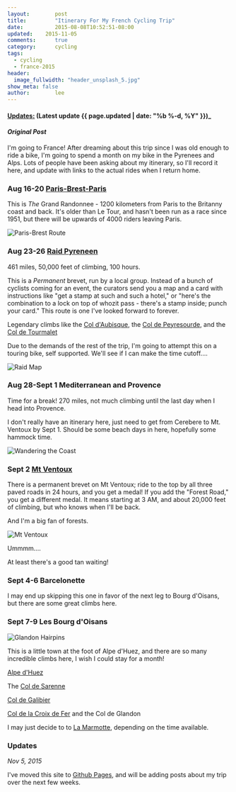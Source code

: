 ```yaml
---
layout:        post
title:         "Itinerary For My French Cycling Trip"
date:          2015-08-08T10:52:51-08:00
updated:    2015-11-05
comments:      true
category:      cycling
tags:
  - cycling
  - france-2015
header:
  image_fullwidth: "header_unsplash_5.jpg"
show_meta: false
author:        lee
---
```


#### [Updates:](#updates) (Latest update {{ page.updated | date: "%b %-d, %Y" }})_


#### _Original Post_

I'm going to France! After dreaming about this trip since I was old enough to ride a bike, I'm
going to spend a month on my bike in the Pyrenees and Alps. Lots of people have been asking about
my itinerary, so I'll record it here, and update with links to the actual rides when I return home.

<!--more-->

### Aug 16-20 [Paris-Brest-Paris](https://en.wikipedia.org/wiki/Paris%E2%80%93Brest%E2%80%93Paris)
This is *The* Grand Randonnee - 1200 kilometers from Paris to the Britanny coast and back. It's older than Le
Tour, and hasn't been run as a race since 1951, but there will be upwards of
4000 riders leaving Paris.

![Paris-Brest Route](http://ridewithgps.com/routes/full/9517322.png?secret_hash=4e70318c72b01989d307e956b4720f920728d018)

### Aug 23-26 [Raid Pyreneen](https://en.wikipedia.org/wiki/Raid_Pyr%C3%A9n%C3%A9en)
461 miles, 50,000 feet of climbing, 100 hours.

This is a *Permanent* brevet, run by a local group. Instead of a bunch of cyclists coming for an event, the
curators send you a map and a card with instructions like "get a stamp at such
and such a hotel," or "here's the combination to a lock on top of whozit pass -
there's a stamp inside; punch your card." This route is one I've looked forward
to forever.

Legendary climbs like the [Col d'Aubisque](http://velopeloton-cycling-pyrenees.bike/col-daubisque/), the [Col de
Peyresourde](http://velopeloton-cycling-pyrenees.bike/col-de-peyresourde/), and the [Col de Tourmalet](http://velopeloton-cycling-pyrenees.bike/col-du-tourmalet/)

Due to the demands of the rest of the trip, I'm going to attempt this on a
touring bike, self supported. We'll see if I can make the time cutoff....

![Raid Map](http://ridewithgps.com/routes/full/8218644.png?secret_hash=75d593d3654dc69be83b1161bc1f9de8ee10c4be)

### Aug 28-Sept 1 Mediterranean and Provence

Time for a break! 270 miles, not much climbing until the last day when I head
into Provence.

I don't really have an itinerary here, just need to get from
Cerebere to Mt. Ventoux by Sept 1. Should be some beach days in here, hopefully
some hammock time.

![Wandering the Coast](http://ridewithgps.com/routes/full/8310746.png?secret_hash=deaeab5cc4e34660ec91b2024405bba94809cef5)

### Sept 2 [Mt Ventoux](http://www.veloventoux.com/?c=montVentoux)

There is a permanent brevet on Mt Ventoux; ride to the top by all three paved
roads in 24 hours, and you get a medal! If you add the "Forest Road," you get
a different medal. It means starting at 3 AM, and about 20,000 feet of climbing,
but who knows when I'll be back.

And I'm a big fan of forests.

![Mt Ventoux](http://www.veloventoux.com/images/mainbanner/12.jpg)

Ummmm....

At least there's a good tan waiting!

### Sept 4-6 Barcelonette

I may end up skipping this one in favor of the next leg to Bourg d'Oisans, but
there are some great climbs here.

### Sept 7-9 Les Bourg d'Oisans

![Glandon Hairpins](/images/glandon_hairpins.jpg)

This is a little town at the foot of Alpe d'Huez, and there are so many
incredible climbs here, I wish I could stay for a month!

[Alpe d'Huez](http://www.cycling-challenge.com/alpe-dhuez-five-different-rides/)

The [Col de Sarenne](http://www.cycling-challenge.com/col-de-la-sarenne-auris-and-maronne/)

[Col de Galibier](http://www.cycling-challenge.com/col-du-galibier-a-complete-look/)

[Col de la Croix de Fer](http://www.cycling-challenge.com/col-du-galibier-a-complete-look/)
and the Col de Glandon

I may just decide to to [La Marmotte](http://www.cycling-challenge.com/2010-la-marmotte-success/), depending on the time available.

### Updates

_Nov 5, 2015_

I've moved this site to [Github Pages](http://pages.github.com), and will be
adding posts about my trip over the next few weeks. 
